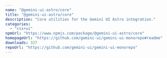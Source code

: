 ```yaml
---
name: "@gemini-ui-astro/core"
title: "@gemini-ui-astro/core"
description: "Core utilities for the Gemini UI Astro integration."
categories:
  - "css+ui"
npmUrl: "https://www.npmjs.com/package/@gemini-ui-astro/core"
homepageUrl: "https://github.com/gemini-ui/gemini-ui-monorepo#readme"
downloads: 327
repoUrl: "https://github.com/gemini-ui/gemini-ui-monorepo"
---
```

